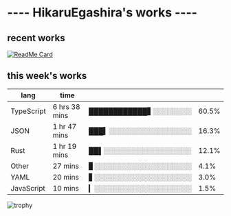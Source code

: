 # ---- HikaruEgashira's works ----

## recent works

[![ReadMe Card](https://github-readme-stats.vercel.app/api/pin/?username=twin-te&repo=twinte-front)](https://github.com/twin-te/twinte-front)

## this week's works

| lang        | time           |                       |        |
| ----------- | -------------- | --------------------- | ------ |
| TypeScript  | 6 hrs 38 mins  | ████████████▋░░░░░░░░ |  60.5% |
| JSON        | 1 hr 47 mins   | ███▍░░░░░░░░░░░░░░░░░ |  16.3% |
| Rust        | 1 hr 19 mins   | ██▌░░░░░░░░░░░░░░░░░░ |  12.1% |
| Other       | 27 mins        | ▊░░░░░░░░░░░░░░░░░░░░ |   4.1% |
| YAML        | 20 mins        | ▋░░░░░░░░░░░░░░░░░░░░ |   3.0% |
| JavaScript  | 10 mins        | ▎░░░░░░░░░░░░░░░░░░░░ |   1.5% |

![trophy](https://github-profile-trophy.vercel.app/?username=HikaruEgashira&theme=flat)
